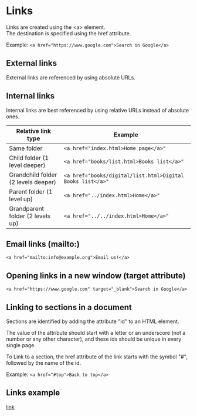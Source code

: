 # Links

Links are created using the \<a> element.  
The destination is specified using the href attribute.  

Example: `<a href="https://www.google.com">Search in Google</a>`

## External links

External links are referenced by using absolute URLs.  

## Internal links

Internal links are best referenced by using relative URLs instead of absolute ones.

| Relative link type | Example |
| --- | --- |
| Same folder | `<a href="index.html>Home page</a>"` |
| Child folder (1 level deeper) | `<a href="books/list.html>Books list</a>"` |
| Grandchild folder (2 levels deeper) | `<a href="books/digital/list.html>Digital Books list</a>"` |
| Parent folder (1 level up) | `<a href="../index.html>Home</a>"` |
| Grandparent folder (2 levels up) | `<a href="../../index.html>Home</a>"` |  


## Email links (mailto:)

`<a href="mailto:info@example.org">Email us!</a>`

## Opening links in a new window (target attribute)

`<a href="https://www.google.com" target="_blank">Search in Google</a>`

## Linking to sections in a document

Sections are identified by adding the attribute "id" to an HTML element.  

The value of the attribute should start with a letter or an underscore (not a number or any other character), and these ids should be unique in every single page.  

To Link to a section, the href attribute of the link starts with the symbol "#", followed by the name of the id.

Example: `<a href="#top">Back to top</a>`

## Links example

[link](./links/links1.html)

